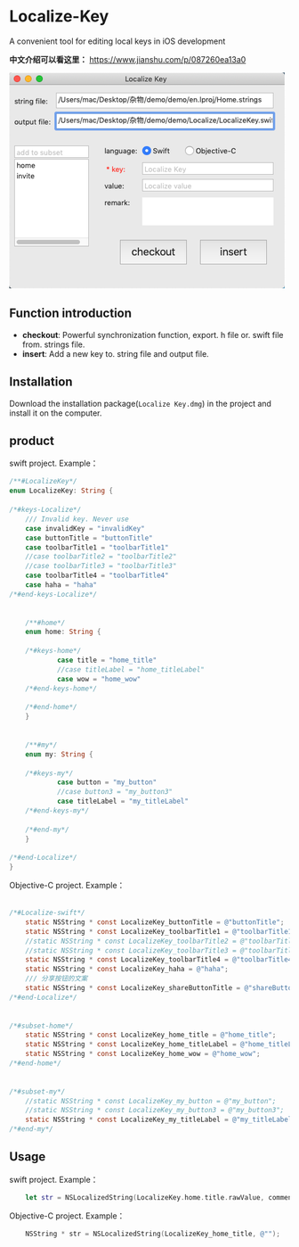 # Localize-Key
A convenient tool for editing local keys in iOS development

**中文介绍可以看这里：**
https://www.jianshu.com/p/087260ea13a0

![img](https://github.com/CoconutGZ/Localize-Key/blob/master/20181224-164023.png)



Function introduction
-------------------
- **checkout**: Powerful synchronization function, export. h file or. swift file from. strings file.
- **insert**: Add a new key to. string file and output file.

Installation
--------------------
Download the installation package(`Localize Key.dmg`) in the project and install it on the computer.

product
----------------------
swift project. Example：
``` swift
/**#LocalizeKey*/
enum LocalizeKey: String {

/*#keys-Localize*/
	/// Invalid key. Never use
	case invalidKey = "invalidKey"
	case buttonTitle = "buttonTitle"
	case toolbarTitle1 = "toolbarTitle1"
	//case toolbarTitle2 = "toolbarTitle2"
	//case toolbarTitle3 = "toolbarTitle3"
	case toolbarTitle4 = "toolbarTitle4"
	case haha = "haha"
/*#end-keys-Localize*/


	/**#home*/
	enum home: String {

	/*#keys-home*/
			case title = "home_title"
			//case titleLabel = "home_titleLabel"
			case wow = "home_wow"
	/*#end-keys-home*/

	/*#end-home*/
	}


	/**#my*/
	enum my: String {

	/*#keys-my*/
			case button = "my_button"
			//case button3 = "my_button3"
			case titleLabel = "my_titleLabel"
	/*#end-keys-my*/

	/*#end-my*/
	}

/*#end-Localize*/
}

```

Objective-C project. Example：
``` Objective-C

/*#Localize-swift*/
	static NSString * const LocalizeKey_buttonTitle = @"buttonTitle";
	static NSString * const LocalizeKey_toolbarTitle1 = @"toolbarTitle1";
	//static NSString * const LocalizeKey_toolbarTitle2 = @"toolbarTitle2";
	//static NSString * const LocalizeKey_toolbarTitle3 = @"toolbarTitle3";
	static NSString * const LocalizeKey_toolbarTitle4 = @"toolbarTitle4";
	static NSString * const LocalizeKey_haha = @"haha";
	/// 分享按钮的文案
	static NSString * const LocalizeKey_shareButtonTitle = @"shareButtonTitle";
/*#end-Localize*/


/*#subset-home*/
	static NSString * const LocalizeKey_home_title = @"home_title";
	static NSString * const LocalizeKey_home_titleLabel = @"home_titleLabel";
	static NSString * const LocalizeKey_home_wow = @"home_wow";
/*#end-home*/


/*#subset-my*/
	//static NSString * const LocalizeKey_my_button = @"my_button";
	//static NSString * const LocalizeKey_my_button3 = @"my_button3";
	static NSString * const LocalizeKey_my_titleLabel = @"my_titleLabel";
/*#end-my*/

```

Usage
------------------
swift project. Example：
``` swift
	let str = NSLocalizedString(LocalizeKey.home.title.rawValue, comment: "")
```

Objective-C project. Example：
``` Objective-C
	NSString * str = NSLocalizedString(LocalizeKey_home_title, @"");
```
